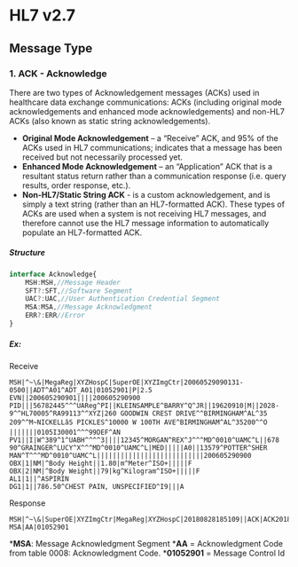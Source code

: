 # HL7 v2.7

## Message Type

### 1. ACK - Acknowledge
There are two types of Acknowledgement messages (ACKs) used in healthcare data exchange communications:
ACKs (including original mode acknowledgements and enhanced mode acknowledgements) and non-HL7 ACKs (also known as static string acknowledgements).

- **Original Mode Acknowledgement** – a “Receive” ACK, and 95% of the ACKs used in HL7 communications; indicates that a message has been received but not necessarily processed yet.
- **Enhanced Mode Acknowledgement** – an “Application” ACK that is a resultant status return rather than a communication response (i.e. query results, order response, etc.).
- **Non-HL7/Static String ACK** - is a custom acknowledgement, and is simply a text string (rather than an HL7-formatted ACK). These types of ACKs are used when a system is not receiving HL7 messages, and therefore cannot use the HL7 message information to automatically populate an HL7-formatted ACK.

##### Structure
```typescript
interface Acknowledge{
    MSH:MSH,//Message Header
    SFT?:SFT,//Software Segment
    UAC?:UAC,//User Authentication Credential Segment
    MSA:MSA,//Message Acknowledgment
    ERR?:ERR//Error
}
```

##### Ex:
Receive
```batch
MSH|^~\&|MegaReg|XYZHospC|SuperOE|XYZImgCtr|20060529090131-0500||ADT^A01^ADT_A01|01052901|P|2.5
EVN||200605290901||||200605290900
PID|||56782445^^^UAReg^PI||KLEINSAMPLE^BARRY^Q^JR||19620910|M||2028-9^^HL70005^RA99113^^XYZ|260 GOODWIN CREST DRIVE^^BIRMINGHAM^AL^35 209^^M~NICKELLâS PICKLES^10000 W 100TH AVE^BIRMINGHAM^AL^35200^^O |||||||0105I30001^^^99DEF^AN
PV1||I|W^389^1^UABH^^^^3||||12345^MORGAN^REX^J^^^MD^0010^UAMC^L||678 90^GRAINGER^LUCY^X^^^MD^0010^UAMC^L|MED|||||A0||13579^POTTER^SHER MAN^T^^^MD^0010^UAMC^L|||||||||||||||||||||||||||200605290900
OBX|1|NM|^Body Height||1.80|m^Meter^ISO+|||||F
OBX|2|NM|^Body Weight||79|kg^Kilogram^ISO+|||||F
AL1|1||^ASPIRIN
DG1|1||786.50^CHEST PAIN, UNSPECIFIED^I9|||A
```
Response
```batch
MSH|^~\&|SuperOE|XYZImgCtr|MegaReg|XYZHospC|20180828185109||ACK|ACK20180828185109|P|2.3
MSA|AA|01052901
```

***MSA**: Message Acknowledgment Segment
***AA** = Acknowledgment Code from table  0008: Acknowledgment Code.
***01052901** = Message Control Id

